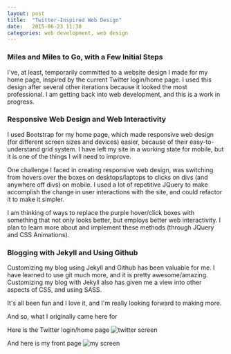 ```yaml
---
layout: post
title:  "Twitter-Inspired Web Design"
date:   2015-06-23 11:30
categories: web development, web design
---
```

### Miles and Miles to Go, with a Few Initial Steps
I've, at least, temporarily committed to a website design I made for my home page, inspired by the current Twitter login/home page. I used this design after several other iterations because it looked the most professional. I am getting back into web development, and this is a work in progress. 

### Responsive Web Design and Web Interactivity 

I used Bootstrap for my home page, which made responsive web design (for different screen sizes and devices) easier, because of their easy-to-understand grid system. I have left my site in a working state for mobile, but it is one of the things I will need to improve. 

One challenge I faced in creating responsive web design, was switching from hovers over the boxes on desktops/laptops to clicks on divs (and anywhere off divs) on mobile. I used a lot of repetitive JQuery to make accomplish the change in user interactions with the site, and could refactor it to make it simpler. 

I am thinking of ways to replace the purple hover/click boxes with something that not only looks better, but employs better web interactivity. I plan to learn more about and implement these methods (through JQuery and CSS Animations). 

### Blogging with Jekyll and Using Github
Customizing my blog using Jekyll and Github has been valuable for me. I have learned to use git much more, and it is pretty awesome/amazing. Customizing my blog with Jekyll also has given me a view into other aspects of CSS, and using SASS. 

It's all been fun and I love it, and I'm really looking forward to making more. 

And so, what I originally came here for 

Here is the Twitter login/home page
![twitter screen](http://khasachi.com/images/twitterscreen.png)


And here is my front page 
![my screen](http://khasachi.com/images/myscreen.png)








